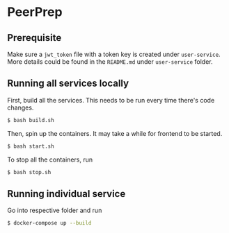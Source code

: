# PeerPrep
## Prerequisite
Make sure a `jwt_token` file with a token key is created under `user-service`. More details could be found in the `README.md` under `user-service` folder.

## Running all services locally
First, build all the services. This needs to be run every time there's code changes.
```sh
$ bash build.sh
```

Then, spin up the containers. It may take a while for frontend to be started.
```sh
$ bash start.sh
```

To stop all the containers, run
```sh
$ bash stop.sh
```

## Running individual service
Go into respective folder and run
```sh
$ docker-compose up --build
```